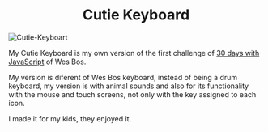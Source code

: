  <h1 align="center">Cutie Keyboard</h1>

![Cutie-Keyboart](https://i.hipertextual.com/2018/06/19/Screenshot_2.jpg)

My Cutie Keyboard is my own version of the first challenge of [30 days with JavaScript](https://javascript30.com/) of Wes Bos.

My version is diferent of Wes Bos keyboard, instead of being a drum keyboard, my version is with animal sounds and also for its functionality with the mouse and touch screens, not only with the key assigned to each icon.

I made it for my kids, they enjoyed it.
